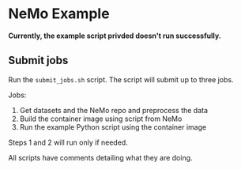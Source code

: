 # NeMo Example

**Currently, the example script privded doesn't run successfully.**

## Submit jobs

Run the `submit_jobs.sh` script. The script will submit up to three jobs.

Jobs:
1. Get datasets and the NeMo repo and preprocess the data
2. Build the container image using script from NeMo
3. Run the example Python script using the container image

Steps 1 and 2 will run only if needed.

All scripts have comments detailing what they are doing.

